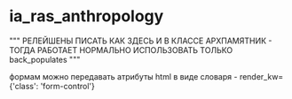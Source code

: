 # ia_ras_anthropology


"""
    РЕЛЕЙШЕНЫ ПИСАТЬ КАК ЗДЕСЬ И В КЛАССЕ АРХПАМЯТНИК - ТОГДА РАБОТАЕТ НОРМАЛЬНО
ИСПОЛЬЗОВАТЬ ТОЛЬКО back_populates
    """

формам можно передавать атрибуты html в виде словаря - render_kw={'class': 'form-control'}